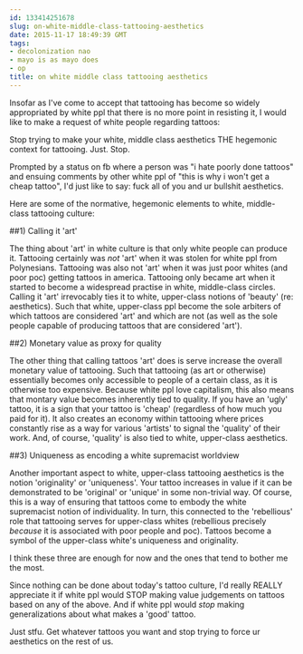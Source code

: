 ```yaml
---
id: 133414251678
slug: on-white-middle-class-tattooing-aesthetics
date: 2015-11-17 18:49:39 GMT
tags:
- decolonization nao
- mayo is as mayo does
- op
title: on white middle class tattooing aesthetics
---
```

Insofar as I've come to accept that tattooing has become so widely appropriated by white ppl that there is no more point in resisting it, I would like to make a request of white people regarding tattoos:

Stop trying to make your white, middle class aesthetics THE hegemonic context for tattooing. Just. Stop.

Prompted by a status on fb where a person was "i hate poorly done tattoos" and ensuing comments by other white ppl of "this is why i won't get a cheap tattoo", I'd just like to say: fuck all of you and ur bullshit aesthetics.

Here are some of the normative, hegemonic elements to white, middle-class tattooing culture:

##1) Calling it 'art' 

The thing about 'art' in white culture is that only white people can produce it. Tattooing certainly was *not* 'art' when it was stolen for white ppl from Polynesians. Tattooing was also not 'art' when it was just poor whites (and poor poc) getting tattoos in america. Tattooing only became art when it started to become a widespread practise in white, middle-class circles. Calling it 'art' irrevocably ties it to white, upper-class notions of 'beauty' (re: aesthetics). Such that white, upper-class ppl become the sole arbiters of which tattoos are considered 'art' and which are not (as well as the sole people capable of producing tattoos that are considered 'art').

##2) Monetary value as proxy for quality

The other thing that calling tattoos 'art' does is serve increase the overall monetary value of tattooing. Such that tattooing (as art or otherwise) essentially becomes only accessible to people of a certain class, as it is otherwise too expensive. Because white ppl love capitalism, this also means that montary value becomes inherently tied to quality. If you have an 'ugly' tattoo, it is a sign that your tattoo is 'cheap' (regardless of how much you paid for it). It also creates an economy within tattooing where prices constantly rise as a way for various 'artists' to signal the 'quality' of their work. And, of course, 'quality' is also tied to white, upper-class aesthetics.

##3) Uniqueness as encoding a white supremacist worldview

Another important aspect to white, upper-class tattooing aesthetics is the notion 'originality' or 'uniqueness'. Your tattoo increases in value if it can be demonstrated to be 'original' or 'unique' in some non-trivial way. Of course, this is a way of ensuring that tattoos come to embody the white supremacist notion of individuality. In turn, this connected to the 'rebellious' role that tattooing serves for upper-class whites (rebellious precisely *because* it is associated with poor people and poc). Tattoos become a symbol of the upper-class white's uniqueness and originality.

I think these three are enough for now and the ones that tend to bother me the most.

Since nothing can be done about today's tattoo culture, I'd really REALLY appreciate it if white ppl would STOP making value judgements on tattoos based on any of the above. And if white ppl would *stop* making generalizations about what makes a 'good' tattoo.

Just stfu. Get whatever tattoos you want and stop trying to force ur aesthetics on the rest of us.